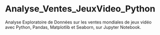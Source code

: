 # Analyse_Ventes_JeuxVideo_Python
Analyse Exploratoire de Données sur les ventes mondiales de jeux vidéo avec Python, Pandas, Matplotlib et Seaborn, sur Jupyter Notebook.
